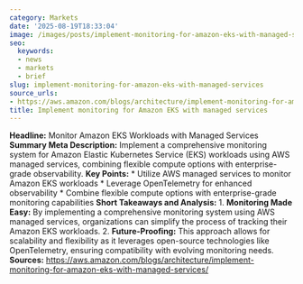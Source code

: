```yaml
---
category: Markets
date: '2025-08-19T18:33:04'
image: /images/posts/implement-monitoring-for-amazon-eks-with-managed-services.jpeg
seo:
  keywords:
  - news
  - markets
  - brief
slug: implement-monitoring-for-amazon-eks-with-managed-services
source_urls:
- https://aws.amazon.com/blogs/architecture/implement-monitoring-for-amazon-eks-with-managed-services/
title: Implement monitoring for Amazon EKS with managed services
---
```


**Headline:** Monitor Amazon EKS Workloads with Managed Services  **Summary Meta Description:** Implement a comprehensive monitoring system for Amazon Elastic Kubernetes Service (EKS) workloads using AWS managed services, combining flexible compute options with enterprise-grade observability.  **Key Points:**  * Utilize AWS managed services to monitor Amazon EKS workloads * Leverage OpenTelemetry for enhanced observability * Combine flexible compute options with enterprise-grade monitoring capabilities  **Short Takeaways and Analysis:**  1. **Monitoring Made Easy:** By implementing a comprehensive monitoring system using AWS managed services, organizations can simplify the process of tracking their Amazon EKS workloads. 2. **Future-Proofing:** This approach allows for scalability and flexibility as it leverages open-source technologies like OpenTelemetry, ensuring compatibility with evolving monitoring needs.  **Sources:** https://aws.amazon.com/blogs/architecture/implement-monitoring-for-amazon-eks-with-managed-services/